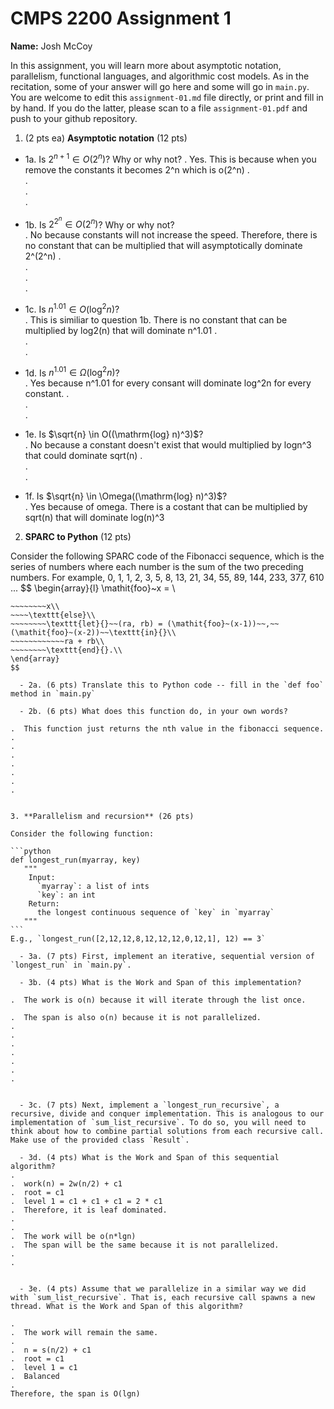 

# CMPS 2200 Assignment 1

**Name:** Josh McCoy


In this assignment, you will learn more about asymptotic notation, parallelism, functional languages, and algorithmic cost models. As in the recitation, some of your answer will go here and some will go in `main.py`. You are welcome to edit this `assignment-01.md` file directly, or print and fill in by hand. If you do the latter, please scan to a file `assignment-01.pdf` and push to your github repository. 
  
  

1. (2 pts ea) **Asymptotic notation** (12 pts)

  - 1a. Is $2^{n+1} \in O(2^n)$? Why or why not? 
.  Yes. This is because when you remove the constants it becomes 2^n which is o(2^n)
.  
.  
.  
. 
  - 1b. Is $2^{2^n} \in O(2^n)$? Why or why not?     
.  No because constants will not increase the speed. Therefore, there is no constant that can be multiplied that will asymptotically dominate 2^(2^n)
.  
.  
.  
.  
  - 1c. Is $n^{1.01} \in O(\mathrm{log}^2 n)$?    
.  This is similiar to question 1b. There is no constant that can be multiplied by log2(n) that will dominate n^1.01
.  
.  
.  

  - 1d. Is $n^{1.01} \in \Omega(\mathrm{log}^2 n)$?  
.  Yes because n^1.01 for every consant will dominate log^2n for every constant. 
.  
.  
.  
  - 1e. Is $\sqrt{n} \in O((\mathrm{log} n)^3)$?  
.  No because a constant doesn't exist that would multiplied by logn^3 that could dominate sqrt(n)
.  
.  
.  
  - 1f. Is $\sqrt{n} \in \Omega((\mathrm{log} n)^3)$?  
.  Yes because of omega. There is a costant that can be multiplied by sqrt(n) that will dominate log(n)^3


2. **SPARC to Python** (12 pts)

Consider the following SPARC code of the Fibonacci sequence, which is the series of numbers where each number is the sum of the two preceding numbers. For example, 0, 1, 1, 2, 3, 5, 8, 13, 21, 34, 55, 89, 144, 233, 377, 610 ... 
$$
\begin{array}{l}
\mathit{foo}~x =   \\
~~~~\texttt{if}{}~~x \le 1~~\texttt{then}{}\\
~~~~~~~~x\\   
~~~~\texttt{else}\\
~~~~~~~~\texttt{let}{}~~(ra, rb) = (\mathit{foo}~(x-1))~~,~~(\mathit{foo}~(x-2))~~\texttt{in}{}\\  
~~~~~~~~~~~~ra + rb\\  
~~~~~~~~\texttt{end}{}.\\
\end{array}
$$ 

  - 2a. (6 pts) Translate this to Python code -- fill in the `def foo` method in `main.py`  

  - 2b. (6 pts) What does this function do, in your own words?  

.  This function just returns the nth value in the fibonacci sequence.
.  
.  
.  
.  
.  
.  
.  
  

3. **Parallelism and recursion** (26 pts)

Consider the following function:  

```python
def longest_run(myarray, key)
   """
    Input:
      `myarray`: a list of ints
      `key`: an int
    Return:
      the longest continuous sequence of `key` in `myarray`
   """
```
E.g., `longest_run([2,12,12,8,12,12,12,0,12,1], 12) == 3`  
 
  - 3a. (7 pts) First, implement an iterative, sequential version of `longest_run` in `main.py`.  

  - 3b. (4 pts) What is the Work and Span of this implementation?  

.  The work is o(n) because it will iterate through the list once. 

.  The span is also o(n) because it is not parallelized.
.  
.  
.  
.  
.  
.  
.  


  - 3c. (7 pts) Next, implement a `longest_run_recursive`, a recursive, divide and conquer implementation. This is analogous to our implementation of `sum_list_recursive`. To do so, you will need to think about how to combine partial solutions from each recursive call. Make use of the provided class `Result`.   

  - 3d. (4 pts) What is the Work and Span of this sequential algorithm?  
.  
.  work(n) = 2w(n/2) + c1
.  root = c1
.  level 1 = c1 + c1 + c1 = 2 * c1
.  Therefore, it is leaf dominated. 
.  
.  
.  The work will be o(n*lgn)
.  The span will be the same because it is not parallelized.
.  
.  


  - 3e. (4 pts) Assume that we parallelize in a similar way we did with `sum_list_recursive`. That is, each recursive call spawns a new thread. What is the Work and Span of this algorithm?  

.  
.  The work will remain the same. 
.  
.  n = s(n/2) + c1
.  root = c1 
.  level 1 = c1
.  Balanced 
.  
Therefore, the span is O(lgn)
